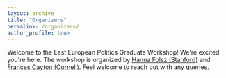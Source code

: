 ```yaml
---
layout: archive
title: "Organizers"
permalink: /organizers/
author_profile: true
---
```


Welcome to the East European Politics Graduate Workshop! We're excited you're here. The workshop is organized by [Hanna Folsz (Stanford)](https://hannafolsz.github.io) and [Frances Cayton (Cornell)](mailto:kfc45@cornell.edu). Feel welcome to reach out with any queries. 
